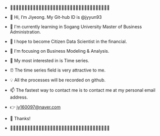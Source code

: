 - 💓🧡💛💚💙💜🤎🖤🤍💓🧡💛💚💙💜🤎🖤🤍💓🧡💛💚💙💜🤎🖤🤍💓🧡💛💚💙💜🤎🤍

- 👋 Hi, I’m Jiyeong. My Git-hub ID is @jyyun93
- 🌱 I'm currently learning in Sogang University Master of Business Administration.
- 🌹 I hope to become Citizen Data Scientist in the financial.
- 👀 I'm focusing on Business Modeling & Analysis. 
- 🎀 My most interested in is Time series. 
- ⏰ The time series field is very attractive to me.
- 💡 All the processes will be recorded on github. 

- 📫 The fastest way to contact me is to contact me at my personal email address.
- 👉 jy160097@naver.com 
- 💋 Thanks!

- 💓🧡💛💚💙💜🤎🖤🤍💓🧡💛💚💙💜🤎🖤🤍💓🧡💛💚💙💜🤎🖤🤍💓🧡💛💚💙💜🤎🤍

<!---
jyyun93/jyyun93 is a ✨ special ✨ repository because its `README.md` (this file) appears on your GitHub profile.
You can click the Preview link to take a look at your changes.
--->
